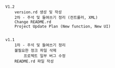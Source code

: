 	V1.2 
		version.rd 생성 및 작성
		2차 - 주석 및 들여쓰기 정리 (컨트롤러, XML)
		Change README.rd
		Project Update Plan (New function, New UI) 
		
		
	v1.1
		1차 - 주석 및 들여쓰기 정리
		불필요한 정크 파일 삭제
         	프로젝트 일부 버그 수정
		README.rd 파일 작성
		
	

